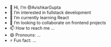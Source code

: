 - 👋 Hi, I’m @AvishkarGupta
- 👀 I’m interested in fullstack development
- 🌱 I’m currently learning React
- 💞️ I’m looking to collaborate on frontend projects
- 📫 How to reach me ...
- 😄 Pronouns: ...
- ⚡ Fun fact: ...

<!---
AvishkarGupta/AvishkarGupta is a ✨ special ✨ repository because its `README.md` (this file) appears on your GitHub profile.
You can click the Preview link to take a look at your changes.
--->
